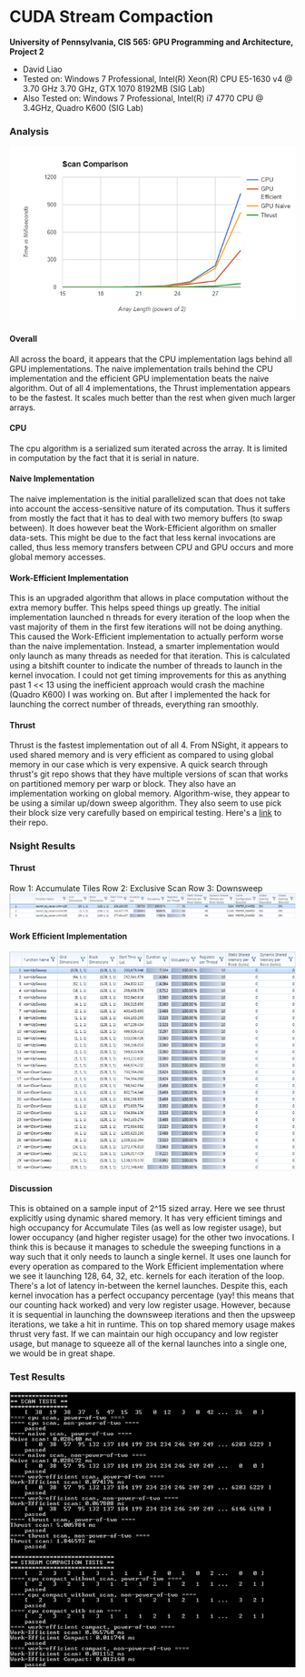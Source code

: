 CUDA Stream Compaction
======================

**University of Pennsylvania, CIS 565: GPU Programming and Architecture, Project 2**

* David Liao
* Tested on: Windows 7 Professional, Intel(R) Xeon(R) CPU E5-1630 v4 @ 3.70 GHz 3.70 GHz, GTX 1070 8192MB (SIG Lab)
* Also Tested on: Windows 7 Professional, Intel(R) i7 4770 CPU @ 3.4GHz, Quadro K600 (SIG Lab)

### Analysis

![chart](images/chart.png)
#### Overall
All across the board, it appears that the CPU implementation lags behind all GPU implementations. The naive implementation trails behind the CPU implementation and the efficient GPU implementation beats the naive algorithm. Out of all 4 implementations, the Thrust implementation appears to be the fastest. It scales much better than the rest when given much larger arrays.

#### CPU
The cpu algorithm is a serialized sum iterated across the array. It is limited in computation by the fact that it is serial in nature.

#### Naive Implementation
The naive implementation is the initial parallelized scan that does not take into account the access-sensitive nature of its computation. Thus it suffers from mostly the fact that it has to deal with two memory buffers (to swap between). It does however beat the Work-Efficient algorithm on smaller data-sets. This might be due to the fact that less kernal invocations are called, thus less memory transfers between CPU and GPU occurs and more global memory accesses. 

#### Work-Efficient Implementation
This is an upgraded algorithm that allows in place computation without the extra memory buffer. This helps speed things up greatly. The initial implementation launched n threads for every iteration of the loop when the vast majority of them in the first few iterations will not be doing anything. This caused the Work-Efficient implementation to actually perform worse than the naive implementation. Instead, a smarter implementation would only launch as many threads as needed for that iteration. This is calculated using a bitshift counter to indicate the number of threads to launch in the kernel invocation. I could not get timing improvements for this as anything past 1 << 13 using the inefficient approach would crash the machine (Quadro K600) I was working on. But after I implemented the hack for launching the correct number of threads, everything ran smoothly.

#### Thrust
Thrust is the fastest implementation out of all 4. From NSight, it appears to used shared memory and is very efficient as compared to using global memory in our case which is very expensive. A quick search through thrust's git repo shows that they have multiple versions of scan that works on partitioned memory per warp or block. They also have an implementation working on global memory. Algorithm-wise, they appear to be using a similar up/down sweep algorithm. They also seem to use pick their block size very carefully based on empirical testing. Here's a [link](https://github.com/thrust/thrust/blob/2ef13096187b40a35a71451d09e49b14074b0859/thrust/system/cuda/detail/scan.inl) to their repo.

### Nsight Results
#### Thrust
Row 1: Accumulate Tiles
Row 2: Exclusive Scan
Row 3: Downsweep
![thrust](images/nsight_thrust.PNG)
#### Work Efficient Implementation
![work efficient](images/nsight_efficient.PNG)

#### Discussion
This is obtained on a sample input of 2^15 sized array.
Here we see thrust explicitly using dynamic shared memory. It has very efficient timings and high occupancy for Accumulate Tiles (as well as low register usage), but lower occupancy (and higher register usage) for the other two invocations. I think this is because it manages to schedule the sweeping functions in a way such that it only needs to launch a single kernel. It uses one launch for every operation as compared to the Work Efficient implementation where we see it launching 128, 64, 32, etc. kernels for each iteration of the loop. There's a lot of latency in-between the kernel launches. Despite this, each kernel invocation has a perfect occupancy percentage (yay! this means that our counting hack worked) and very low register usage. However, because it is sequential in launching the downsweep iterations and then the upsweep iterations, we take a hit in runtime. This on top shared memory usage makes thrust very fast. If we can maintain our high occupancy and low register usage, but manage to squeeze all of the kernal launches into a single one, we would be in great shape.

### Test Results
![tests](images/testspassing.png)
